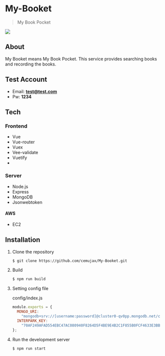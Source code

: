 # My-Booket

> My Book Pocket

![](https://i.imgur.com/KHcgo5O.png)

## About

My Booket means My Book Pocket. This service provides searching books and recording the books.

## Test Account

- Email: **test@test.com**
- Pw: **1234**

## Tech

### Frontend

- Vue
- Vue-router
- Vuex
- Vee-validate
- Vuetify
-

### Server

- Node.js
- Express
- MongoDB
- Jsonwebtoken

#### AWS

- EC2

## Installation

1. Clone the repository

   ```bash
   $ git clone https://github.com/cemujax/My-Booket.git
   ```

2. Build

   ```bash
   $ npm run build
   ```

3. Setting config file

   config/index.js

   ```javascript
   module.exports = {
     MONGO_URI:
       "mongodb+srv://[username:password]@cluster0-qv0pp.mongodb.net/cemujax", // MongoDB Atlas URI
     INTERPARK_KEY:
       "70AF249AFAD554EBC47AC080940F8264D5F4BE9E4B2C1F855B0FCF4633E3BB29" //  //인터파크도서 API 인증키
   };
   ```

4. Run the development server

   ```bash
   $ npm run start
   ```
